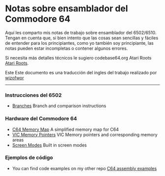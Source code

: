 # Notas sobre ensamblador del Commodore 64

Aquí les comparto mis notas de trabajo sobre ensamblador del 6502/6510. Tengan en cuenta que, si bien intento que las cosas sean sencillas y fáciles de entender para los principiantes, como yo también soy principiante, las notas pueden estar incompletas o contener algunos errores.

Si necesita más detalles técnicos le sugiero codebase64.org Atari Roots
[Atari Roots](http://www.atariarchives.org/roots/index.php).

Este Este documento es una traducción del ingles del trabajo realizado por [wizofwor](https://github.com/wizofwor/C64-Notes)

---

### Instrucciones del 6502
+ [Branches](https://github.com/SrHead/C64-Notes/blob/master/notes/Branches.md) Branch and comparison instructions

### Hardware del Commodore 64

+ [C64 Memory Map](notes/C64-memory-map.md) A simplified memory map for C64
+ [VIC Memory Pointers](https://github.com/SrHead/C64-Notes/blob/master/notes/Memory-locations-used-by-VIC.md) VIC Memory pointers and corresponding memory areas
+ [Screen Modes](https://github.com/SrHead/C64-Notes/blob/master/notes/C64-screen-modes.md) Built in screen modes

 
### Ejemplos de código

+ You can find code examples on my other repo [C64 assembly examples](https://github.com/SrHead/C64-assembly-examples)
